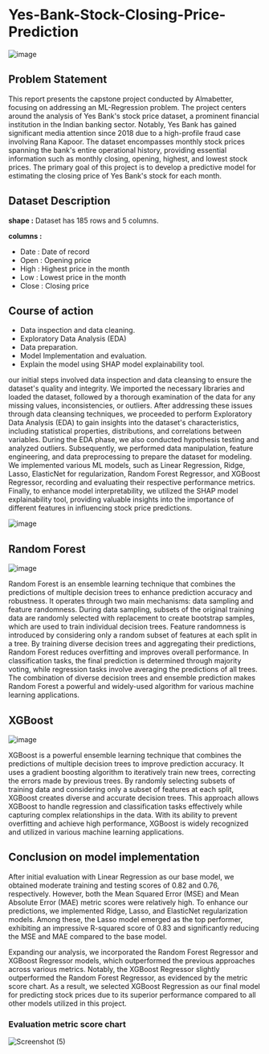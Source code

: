 # Yes-Bank-Stock-Closing-Price-Prediction

![image](https://github.com/kuldeep-sngh/Yes-Bank-Stock-Closing-Price-Prediction/assets/112714096/10b35ee2-aa57-442d-aded-1f3f51ba193a)

## Problem Statement
This report presents the capstone project conducted by Almabetter, focusing on addressing an ML-Regression problem. The project centers around the analysis of Yes Bank's stock price dataset, a prominent financial institution in the Indian banking sector. Notably, Yes Bank has gained significant media attention since 2018 due to a high-profile fraud case involving Rana Kapoor. The dataset encompasses monthly stock prices spanning the bank's entire operational history, providing essential information such as monthly closing, opening, highest, and lowest stock prices. The primary goal of this project is to develop a predictive model for estimating the closing price of Yes Bank's stock for each month.

## Dataset Description
**shape :** Dataset has 185 rows and 5 columns.

**columns :**
* Date : Date of record
* Open : Opening price
* High : Highest price in the month
* Low : Lowest price in the month
* Close : Closing price

## Course of action
* Data inspection and data cleaning.
* Exploratory Data Analysis (EDA)
* Data preparation.
* Model Implementation and evaluation.
* Explain the model using SHAP model explainability tool.

our initial steps involved data inspection and data cleansing to ensure the dataset's quality and integrity. We imported the necessary libraries and loaded the dataset, followed by a thorough examination of the data for any missing values, inconsistencies, or outliers. After addressing these issues through data cleansing techniques, we proceeded to perform Exploratory Data Analysis (EDA) to gain insights into the dataset's characteristics, including statistical properties, distributions, and correlations between variables. During the EDA phase, we also conducted hypothesis testing and analyzed outliers. Subsequently, we performed data manipulation, feature engineering, and data preprocessing to prepare the dataset for modeling. We implemented various ML models, such as Linear Regression, Ridge, Lasso, ElasticNet for regularization, Random Forest Regressor, and XGBoost Regressor, recording and evaluating their respective performance metrics. Finally, to enhance model interpretability, we utilized the SHAP model explainability tool, providing valuable insights into the importance of different features in influencing stock price predictions.

![image](https://github.com/kuldeep-sngh/Yes-Bank-Stock-Closing-Price-Prediction/assets/112714096/84a4eb1d-ab73-41d9-8f3e-e0df2a9a9b90)

## Random Forest

![image](https://github.com/kuldeep-sngh/Yes-Bank-Stock-Closing-Price-Prediction/assets/112714096/2632f34b-ed31-437e-8582-ce82d5526066)

Random Forest is an ensemble learning technique that combines the predictions of multiple decision trees to enhance prediction accuracy and robustness. It operates through two main mechanisms: data sampling and feature randomness. During data sampling, subsets of the original training data are randomly selected with replacement to create bootstrap samples, which are used to train individual decision trees. Feature randomness is introduced by considering only a random subset of features at each split in a tree. By training diverse decision trees and aggregating their predictions, Random Forest reduces overfitting and improves overall performance. In classification tasks, the final prediction is determined through majority voting, while regression tasks involve averaging the predictions of all trees. The combination of diverse decision trees and ensemble prediction makes Random Forest a powerful and widely-used algorithm for various machine learning applications.

## XGBoost

![image](https://github.com/kuldeep-sngh/Yes-Bank-Stock-Closing-Price-Prediction/assets/112714096/ffac0cf5-9a6e-43b6-bf0d-66f18714cb20)

XGBoost is a powerful ensemble learning technique that combines the predictions of multiple decision trees to improve prediction accuracy. It uses a gradient boosting algorithm to iteratively train new trees, correcting the errors made by previous trees. By randomly selecting subsets of training data and considering only a subset of features at each split, XGBoost creates diverse and accurate decision trees. This approach allows XGBoost to handle regression and classification tasks effectively while capturing complex relationships in the data. With its ability to prevent overfitting and achieve high performance, XGBoost is widely recognized and utilized in various machine learning applications.

## Conclusion on model implementation
After initial evaluation with Linear Regression as our base model, we obtained moderate training and testing scores of 0.82 and 0.76, respectively. However, both the Mean Squared Error (MSE) and Mean Absolute Error (MAE) metric scores were relatively high. To enhance our predictions, we implemented Ridge, Lasso, and ElasticNet regularization models. Among these, the Lasso model emerged as the top performer, exhibiting an impressive R-squared score of 0.83 and significantly reducing the MSE and MAE compared to the base model.

Expanding our analysis, we incorporated the Random Forest Regressor and XGBoost Regressor models, which outperformed the previous approaches across various metrics. Notably, the XGBoost Regressor slightly outperformed the Random Forest Regressor, as evidenced by the metric score chart. As a result, we selected XGBoost Regression as our final model for predicting stock prices due to its superior performance compared to all other models utilized in this project.

### Evaluation metric score chart

![Screenshot (5)](https://github.com/kuldeep-sngh/Yes-Bank-Stock-Closing-Price-Prediction/assets/112714096/3b60e318-0401-462f-a630-73cc30a82115)


